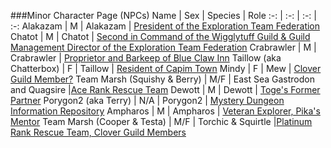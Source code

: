 ###Minor Character Page (NPCs)
Name | Sex | Species | Role
:-: | :-: | :-: | :-: 
Alakazam | M | Alakazam | [President of the Exploration Team Federation](https://rentry.org/pmdg_clover_minor_personalities#alakazam)
Chatot | M | Chatot | [Second in Command of the Wigglytuff Guild & Guild Management Director of the Exploration Team Federation](https://rentry.org/pmdg_clover_minor_personalities#chatot)
Crabrawler | M | Crabrawler | [Proprietor and Barkeep of Blue Claw Inn](https://rentry.org/pmdg_clover_minor_personalities#crabrawler)
Taillow (aka Chatterbox) | F | Taillow | [Resident of Capim Town](https://rentry.org/pmdg_clover_minor_personalities#taillow)
Mindy | F | Mew | [Clover Guild Member?](https://rentry.org/pmdg_clover_minor_personalities#mindy)
Team Marsh (Squishy & Berry) | M/F | East Sea Gastrodon and Quagsire |[Ace Rank Rescue Team](https://rentry.org/pmdg_clover_minor_personalities#team-marsh)
Dewott | M | Dewott | [Toge's Former Partner](https://rentry.org/pmdg_clover_minor_personalities#dewott)
Porygon2 (aka Terry) | N/A | Porygon2 | [Mystery Dungeon Information Repository](https://rentry.org/pmdg_clover_minor_personalities#porygon2)
Ampharos | M | Ampharos | [Veteran Explorer, Pika's Mentor](https://rentry.org/pmdg_clover_minor_personalities#ampharos)
Team Marsh (Cooper & Testa) | M/F | Torchic & Squirtle |[Platinum Rank Rescue Team, Clover Guild Members](https://rentry.org/pmdg_clover_minor_personalities#team-buckler)